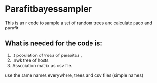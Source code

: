 # Parafitbayessampler
This is an r code to sample a set of random trees and calculate paco and parafit

## What is needed for the code is:
1. .t population of trees of parasites ,
2.  .nwk tree of hosts
3.  Association matrix as csv file.  

use the same names everywhere, trees and csv files (simple names)
